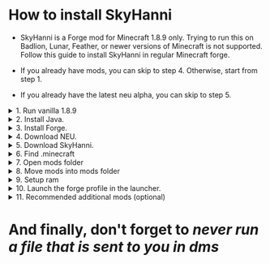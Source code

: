 # How to install SkyHanni

- SkyHanni is a Forge mod for Minecraft 1.8.9 only.
  Trying to run this on Badlion, Lunar, Feather, or newer versions of Minecraft is not supported.
  Follow this guide to install SkyHanni in regular Minecraft forge.

- If you already have mods, you can skip to step 4. Otherwise, start from step 1.
- If you already have the latest neu alpha, you can skip to step 5.

<details>
<summary>1. Run vanilla 1.8.9</summary>

Run Minecraft 1.8.9, unmodded, for 10 seconds, then close it.

</details>


<details>
<summary>2. Install Java.</summary>

In order to play with mods, you need Java.
Install [Java 8](https://www.java.com/download/ie_manual.jsp).
Double click the file to install it.

</details>


<details>
<summary>3. Install Forge.</summary>

Forge is the system that loads your mods into the game.
You need Java to run forge.
Download [Forge for 1.8.9](https://files.minecraftforge.net/net/minecraftforge/forge/index_1.8.9.html).
Click installer, when you double click the file, install as client.
If forge does not open with Java, download [Jarfix](https://johann.loefflmann.net/en/software/jarfix/index.html),
double click it, then try running forge again.

</details>


<details>
<summary>4. Download NEU.</summary>

Neu is NotEnoughUpdates, another forge mod that contains files that SkyHanni depends on to function.
You can install it from [Moulberry's Bush Discord Server](https://discord.gg/moulberry) in the
channel [#🧪neu-alphas](https://discord.com/channels/516977525906341928/1028896920346841118) or
from [SkyHanni Discord](https://discord.com/invite/skyhanni-997079228510117908) in the
channel [#neu-updates](https://discord.com/channels/997079228510117908/1123201092193366027)

</details>


<details>
<summary>5. Download SkyHanni.</summary>

It is recommended to install the full version at first, since that has less bugs.
However, if you are a tech-savvy user and you want to test a potentially unstable version, install the beta.
If you experience any problems in the full release, try the beta.

</details>


<details>
<summary>6. Find .minecraft</summary>

Once you have downloaded both NEU and SkyHanni, you need to navigate to your .minecraft folder.
On Windows, open file explorer, in the file location bar at the top type in %appdata% and open .minecraft.
On Mac, go to ~/Library/Application Support/minecraft.

</details>


<details>
<summary>7. Open mods folder</summary>

If there is a "mods" folder, great! Open it.
Otherwise, create one and name it exactly "mods".

</details>


<details>
<summary>8. Move mods into mods folder</summary>

Move your neu and skyhanni .jar files into the folder.
Note: if you have a problem, people may ask to see your mod folder - that is this folder.

</details>


<details>
<summary>9. Setup ram</summary>

If you're running mods, you also need to setup your allocated ram.
If you don't know how much ram your computer has,
follow [this guide](https://www.howtogeek.com/435644/how-to-see-how-much-ram-is-in-your-pc-and-its-speed/).
To allocate ram, go to installation, press the 3 dots next to the installation you are using,
click edit, press more options. In jvm arguments, look for something that says -Xmx2g or some other number
followed by g. That number is the amount you have allocated for Minecraft to use. If you have 2g of ram on your
computer, you might struggle to play Minecraft. Try to allocate 1g. If you have 4g, allocate 2g. If you
have 8 or more g, allocate 4g. You should never need more than 4g unless you have more mods than you know what to do
with.

</details>


<details>
<summary>10. Launch the forge profile in the launcher.</summary>

Installing Minecraft forge should have set the profile for you, but if it didn't, go to installations,
select new installation, under version you need to find forge for 1.8.9 (most likely at the top or bottom)

</details>


<details>
<summary>11. Recommended additional mods (optional)</summary>

[Optifine](https://optifine.net) and [Patcher](https://sk1er.club/mods/patcher)
(ask in the discord if you need help with those)

</details>

<h1>And finally, don't forget to <i><b>never run a file that is sent to you in dms</b></i></h1>
